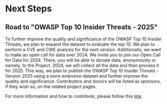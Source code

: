 # Next Steps

## Road to "OWASP Top 10 Insider Threats - 2025"
To further improve the quality and significance of the OWASP Top 10 Insider Threats, we plan to expand the dataset to evaluate the top 10.
We plan to perform a CVE and CWE analysis for the next version.
Additionally, we want to make an open call for data over 2024.
We invite you to join our Open Call for Data for 2024. There, you will be able to donate data, anonymously or namely, to the Project. 2024, we will collect all the data and then process it for 2025. This way, we plan to publish the OWASP Top 10 Insider Threats - Version 2025 using a more extensive dataset and further improve the quality and significance.
Contributors and donors will be listed as sponsors, if they wish so, on the related project pages. 

For more information and how to contribute, please follow this [link](./INT_2023-Open_Call_for_Data.md).

